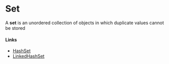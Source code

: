 # Set

A **set** is an unordered collection of objects in which duplicate values cannot be stored



#### Links

* [HashSet](HashSet.md)
* [LinkedHashSet](LinkedHashSet.md)